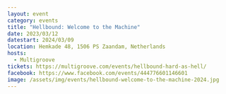 ```yaml
---
layout: event
category: events
title: "Hellbound: Welcome to the Machine"
date: 2023/03/12
datestart: 2024/03/09
location: Hemkade 48, 1506 PS Zaandam, Netherlands
hosts:
  - Multigroove
tickets: https://multigroove.com/events/hellbound-hard-as-hell/
facebook: https://www.facebook.com/events/444776601146601
image: /assets/img/events/hellbound-welcome-to-the-machine-2024.jpg
---
```

